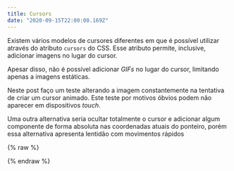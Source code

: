 ```yaml
---
title: Cursors
date: "2020-09-15T22:00:00.169Z"
---
```


Existem vários modelos de cursores diferentes em que é possível utilizar através do atributo `cursors` do CSS. Esse atributo permite, inclusive, adicionar imagens no lugar do cursor.

Apesar disso, não é possível adicionar _GIFs_ no lugar do cursor, limitando apenas a imagens estáticas.

Neste post faço um teste alterando a imagem constantemente na tentativa de criar um cursor animado. Este teste por motivos óbvios podem não aparecer em dispositivos _touch_.

Uma outra alternativa seria ocultar totalmente o cursor e adicionar algum componente de forma absoluta nas coordenadas atuais do ponteiro, porém essa alternativa apresenta lentidão com movimentos rápidos

{% raw %}
<script>
  let currentCursor = 0;
  setInterval(() => {
    if (currentCursor < 35) {
      currentCursor++;
    } else {
      currentCursor = 0;
    }
    const html = document.getElementsByTagName('html')[0];
    html.style.cursor = `url('/images/cursors/${currentCursor}.png'), auto`;
  }, 50);
</script>
{% endraw %}
